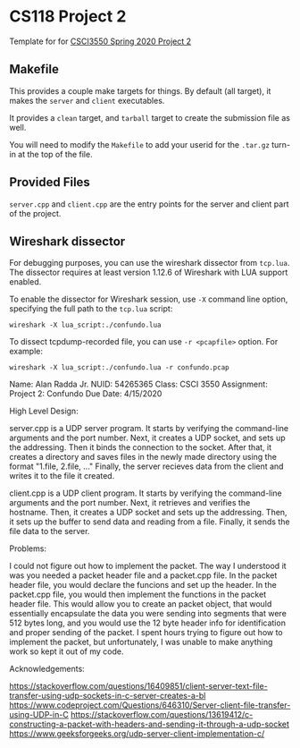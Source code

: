 # CS118 Project 2

Template for for [CSCI3550 Spring 2020 Project 2](https://uno-csci3550.github.io/Project2-Confundo-Description/)

## Makefile

This provides a couple make targets for things.
By default (all target), it makes the `server` and `client` executables.

It provides a `clean` target, and `tarball` target to create the submission file as well.

You will need to modify the `Makefile` to add your userid for the `.tar.gz` turn-in at the top of the file.

## Provided Files

`server.cpp` and `client.cpp` are the entry points for the server and client part of the project.

## Wireshark dissector

For debugging purposes, you can use the wireshark dissector from `tcp.lua`. The dissector requires
at least version 1.12.6 of Wireshark with LUA support enabled.

To enable the dissector for Wireshark session, use `-X` command line option, specifying the full
path to the `tcp.lua` script:

    wireshark -X lua_script:./confundo.lua

To dissect tcpdump-recorded file, you can use `-r <pcapfile>` option. For example:

    wireshark -X lua_script:./confundo.lua -r confundo.pcap



Name: Alan Radda Jr.
NUID: 54265365
Class: CSCI 3550
Assignment: Project 2: Confundo
Due Date: 4/15/2020


High Level Design:

server.cpp is a UDP server program. It starts by verifying the command-line arguments and the port number.
Next, it creates a UDP socket, and sets up the addressing. Then it binds the connection to the socket. 
After that, it creates a directory and saves files in the newly made directory using the format "1.file, 2.file, ..."
Finally, the server recieves data from the client and writes it to the file it created. 

client.cpp is a UDP client program. It starts by verifying the command-line arguments and the port number. 
Next, it retrieves and verifies the hostname. Then, it creates a UDP socket and sets up the addressing.
Then, it sets up the buffer to send data and reading from a file. Finally, it sends the file data to the server.

Problems:

I could not figure out how to implement the packet. The way I understood it was you needed a packet header file and a 
packet.cpp file. In the packet header file, you would declare the funcions and set up the header. In the packet.cpp file, 
you would then implement the functions in the packet header file. This would allow you to create an packet object, that would
essentially encapsulate the data you were sending into segments that were 512 bytes long, and you would use the 12 byte header
info for identification and proper sending of the packet. I spent hours trying to figure out how to implement the packet, but
unfortunately, I was unable to make anything work so kept it out of my code. 

Acknowledgements:

https://stackoverflow.com/questions/16409851/client-server-text-file-transfer-using-udp-sockets-in-c-server-creates-a-bl
https://www.codeproject.com/Questions/646310/Server-client-file-transfer-using-UDP-in-C
https://stackoverflow.com/questions/13619412/c-constructing-a-packet-with-headers-and-sending-it-through-a-udp-socket
https://www.geeksforgeeks.org/udp-server-client-implementation-c/